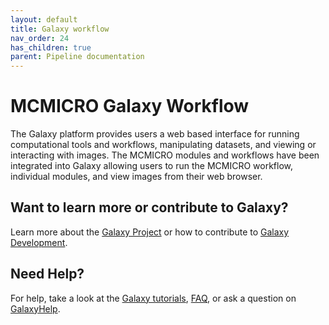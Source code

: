 ```yaml
---
layout: default
title: Galaxy workflow
nav_order: 24
has_children: true
parent: Pipeline documentation
---
```


# MCMICRO Galaxy Workflow

The Galaxy platform provides users a web based interface for running computational tools and workflows, manipulating datasets, and viewing or interacting with images. The MCMICRO modules and workflows have been integrated into Galaxy allowing users to run the MCMICRO workflow, individual modules, and view images from their web browser.

## Want to learn more or contribute to Galaxy?
Learn more about the [Galaxy Project](https://galaxyproject.org/) or how to contribute to [Galaxy Development](https://galaxyproject.org/develop/).

## Need Help?
For help, take a look at the [Galaxy tutorials](https://galaxyproject.org/learn/), [FAQ](https://galaxyproject.org/support/), or ask a question on [GalaxyHelp](https://help.galaxyproject.org/).

